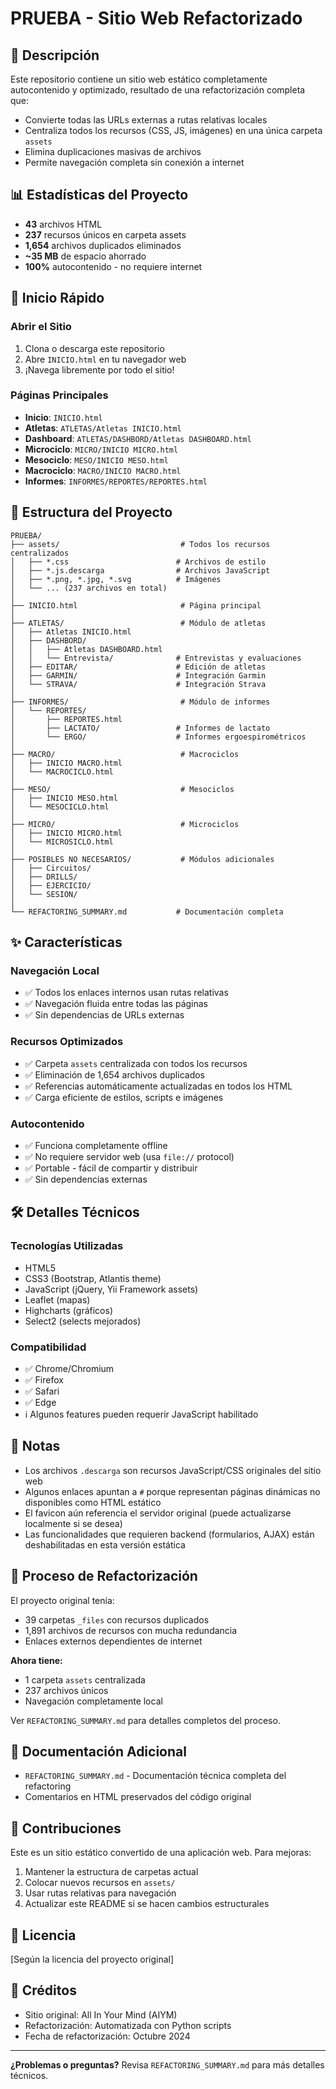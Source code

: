 # PRUEBA - Sitio Web Refactorizado

## 🎯 Descripción

Este repositorio contiene un sitio web estático completamente autocontenido y optimizado, resultado de una refactorización completa que:
- Convierte todas las URLs externas a rutas relativas locales
- Centraliza todos los recursos (CSS, JS, imágenes) en una única carpeta `assets`
- Elimina duplicaciones masivas de archivos
- Permite navegación completa sin conexión a internet

## 📊 Estadísticas del Proyecto

- **43** archivos HTML
- **237** recursos únicos en carpeta assets
- **1,654** archivos duplicados eliminados
- **~35 MB** de espacio ahorrado
- **100%** autocontenido - no requiere internet

## 🚀 Inicio Rápido

### Abrir el Sitio

1. Clona o descarga este repositorio
2. Abre `INICIO.html` en tu navegador web
3. ¡Navega libremente por todo el sitio!

### Páginas Principales

- **Inicio**: `INICIO.html`
- **Atletas**: `ATLETAS/Atletas INICIO.html`
- **Dashboard**: `ATLETAS/DASHBORD/Atletas DASHBOARD.html`
- **Microciclo**: `MICRO/INICIO MICRO.html`
- **Mesociclo**: `MESO/INICIO MESO.html`
- **Macrociclo**: `MACRO/INICIO MACRO.html`
- **Informes**: `INFORMES/REPORTES/REPORTES.html`

## 📁 Estructura del Proyecto

```
PRUEBA/
├── assets/                           # Todos los recursos centralizados
│   ├── *.css                        # Archivos de estilo
│   ├── *.js.descarga                # Archivos JavaScript
│   ├── *.png, *.jpg, *.svg          # Imágenes
│   └── ... (237 archivos en total)
│
├── INICIO.html                       # Página principal
│
├── ATLETAS/                          # Módulo de atletas
│   ├── Atletas INICIO.html
│   ├── DASHBORD/
│   │   ├── Atletas DASHBOARD.html
│   │   └── Entrevista/              # Entrevistas y evaluaciones
│   ├── EDITAR/                      # Edición de atletas
│   ├── GARMIN/                      # Integración Garmin
│   └── STRAVA/                      # Integración Strava
│
├── INFORMES/                         # Módulo de informes
│   └── REPORTES/
│       ├── REPORTES.html
│       ├── LACTATO/                 # Informes de lactato
│       └── ERGO/                    # Informes ergoespirométricos
│
├── MACRO/                            # Macrociclos
│   ├── INICIO MACRO.html
│   └── MACROCICLO.html
│
├── MESO/                             # Mesociclos
│   ├── INICIO MESO.html
│   └── MESOCICLO.html
│
├── MICRO/                            # Microciclos
│   ├── INICIO MICRO.html
│   └── MICROSICLO.html
│
├── POSIBLES NO NECESARIOS/           # Módulos adicionales
│   ├── Circuitos/
│   ├── DRILLS/
│   ├── EJERCICIO/
│   └── SESION/
│
└── REFACTORING_SUMMARY.md           # Documentación completa
```

## ✨ Características

### Navegación Local
- ✅ Todos los enlaces internos usan rutas relativas
- ✅ Navegación fluida entre todas las páginas
- ✅ Sin dependencias de URLs externas

### Recursos Optimizados
- ✅ Carpeta `assets` centralizada con todos los recursos
- ✅ Eliminación de 1,654 archivos duplicados
- ✅ Referencias automáticamente actualizadas en todos los HTML
- ✅ Carga eficiente de estilos, scripts e imágenes

### Autocontenido
- ✅ Funciona completamente offline
- ✅ No requiere servidor web (usa `file://` protocol)
- ✅ Portable - fácil de compartir y distribuir
- ✅ Sin dependencias externas

## 🛠️ Detalles Técnicos

### Tecnologías Utilizadas
- HTML5
- CSS3 (Bootstrap, Atlantis theme)
- JavaScript (jQuery, Yii Framework assets)
- Leaflet (mapas)
- Highcharts (gráficos)
- Select2 (selects mejorados)

### Compatibilidad
- ✅ Chrome/Chromium
- ✅ Firefox
- ✅ Safari
- ✅ Edge
- ℹ️ Algunos features pueden requerir JavaScript habilitado

## 📝 Notas

- Los archivos `.descarga` son recursos JavaScript/CSS originales del sitio web
- Algunos enlaces apuntan a `#` porque representan páginas dinámicas no disponibles como HTML estático
- El favicon aún referencia el servidor original (puede actualizarse localmente si se desea)
- Las funcionalidades que requieren backend (formularios, AJAX) están deshabilitadas en esta versión estática

## 🔄 Proceso de Refactorización

El proyecto original tenía:
- 39 carpetas `_files` con recursos duplicados
- 1,891 archivos de recursos con mucha redundancia
- Enlaces externos dependientes de internet

**Ahora tiene:**
- 1 carpeta `assets` centralizada
- 237 archivos únicos
- Navegación completamente local

Ver `REFACTORING_SUMMARY.md` para detalles completos del proceso.

## 📖 Documentación Adicional

- `REFACTORING_SUMMARY.md` - Documentación técnica completa del refactoring
- Comentarios en HTML preservados del código original

## 🤝 Contribuciones

Este es un sitio estático convertido de una aplicación web. Para mejoras:
1. Mantener la estructura de carpetas actual
2. Colocar nuevos recursos en `assets/`
3. Usar rutas relativas para navegación
4. Actualizar este README si se hacen cambios estructurales

## 📄 Licencia

[Según la licencia del proyecto original]

## 👥 Créditos

- Sitio original: All In Your Mind (AIYM)
- Refactorización: Automatizada con Python scripts
- Fecha de refactorización: Octubre 2024

---

**¿Problemas o preguntas?** Revisa `REFACTORING_SUMMARY.md` para más detalles técnicos.
